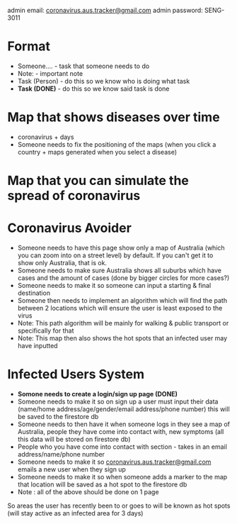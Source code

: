 
admin email: coronavirus.aus.tracker@gmail.com
admin password: SENG-3011

# Format
- Someone.... - task that someone needs to do
- Note: - important note
- Task (Person) - do this so we know who is doing what task
- **Task (DONE)** - do this so we know said task is done

# Map that shows diseases over time
- coronavirus + days
- Someone needs to fix the positioning of the maps (when you click a country + maps generated when you select a disease)

# Map that you can simulate the spread of coronavirus


# Coronavirus Avoider
- Someone needs to have this page show only a map of Australia (which you can zoom into on a street level) by default. If you can't get it to show only Australia, that is ok.
- Someone needs to make sure Australia shows all suburbs which have cases and the amount of cases (done by bigger circles for more cases?)
- Someone needs to make it so someone can input a starting & final destination
- Someone then needs to implement an algorithm which will find the path between 2 locations which will ensure the user is least exposed to the virus
- Note: This path algorithm will be mainly for walking & public transport or specifically for that
- Note: This map then also shows the hot spots that an infected user may have inputted

# Infected Users System
- **Somone needs to create a login/sign up page (DONE)**
- Someone needs to make it so on sign up a user must input their data (name/home address/age/gender/email address/phone number) this will be saved to the firestore db
- Someone needs to then have it when someone logs in they see a map of Australia, people they have come into contact with, new symptoms (all this data will be stored on firestore db)
- People who you have come into contact with section - takes in an email address/name/phone number
- Someone needs to make it so coronavirus.aus.tracker@gmail.com emails a new user when they sign up
- Someone needs to make it so when someone adds a marker to the map that location will be saved as a hot spot to the firestore db
- Note : all of the above should be done on 1 page

So areas the user has recently been to or goes to will be known as hot spots (will stay active as an infected area for 3 days)
